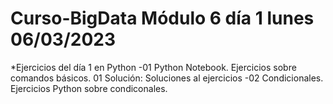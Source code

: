 # Curso-BigData Módulo 6 día 1 lunes 06/03/2023
  *Ejercicios del día 1 en Python
     -01 Python Notebook. Ejercicios sobre comandos básicos.
      01 Solución: Soluciones al ejercicios
     -02 Condicionales. Ejercicios Python sobre condiconales.
    
